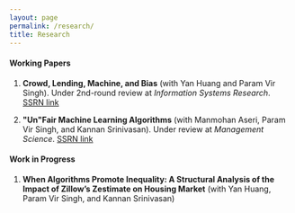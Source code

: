 ```yaml
---
layout: page
permalink: /research/
title: Research
---
```

#### Working Papers
1. **Crowd, Lending, Machine, and Bias**  (with Yan Huang and Param Vir Singh). Under 2nd-round review at *Information Systems Research*. 
[SSRN link](https://ssrn.com/abstract=3206027)

2. **"Un"Fair Machine Learning Algorithms** (with Manmohan Aseri, Param Vir Singh, and Kannan Srinivasan). Under review at *Management Science*.
[SSRN link](https://ssrn.com/abstract=3408275)



#### Work in Progress

1. **When Algorithms Promote Inequality: A Structural Analysis of the Impact of Zillow’s Zestimate on Housing Market** (with Yan Huang, Param Vir Singh, and Kannan Srinivasan)